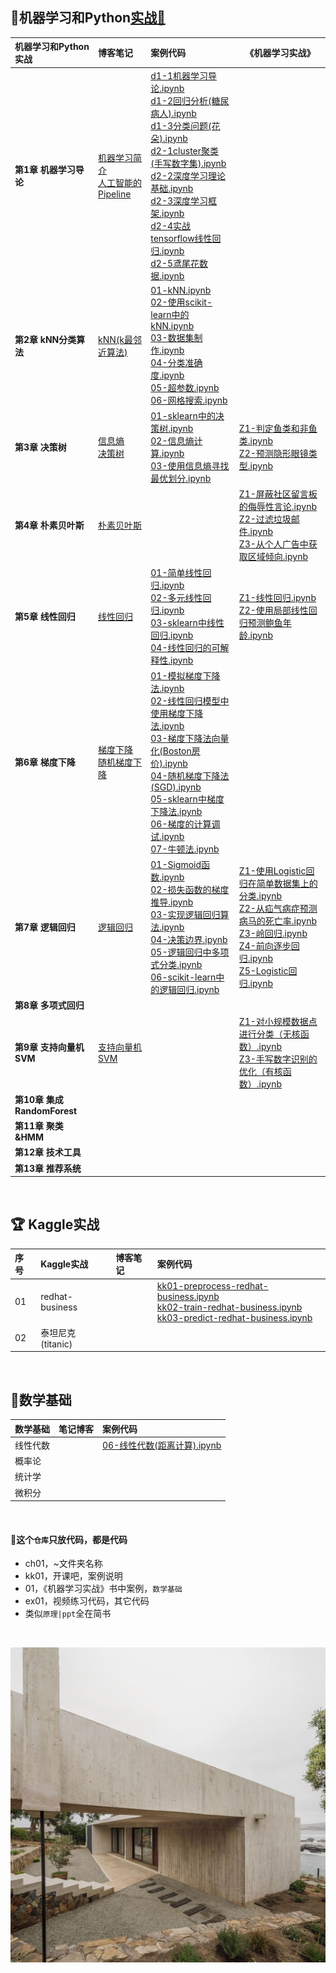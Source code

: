 ## 🍉机器学习和Python[实战🔗](https://github.com/appke/MachineLearning-notebook)

机器学习和Python实战| 博客笔记 | 案例代码 | 《机器学习实战》 
:--|:--|:--|---
**第1章 机器学习导论** | [机器学习简介](https://www.jianshu.com/p/ce5a3bcb8414)<br>[人工智能的Pipeline](https://www.jianshu.com/p/bacae9b3bf17) |[d1-1机器学习导论.ipynb](https://nbviewer.jupyter.org/github/appke/MachineLearning-notebook/blob/master/ch01-导论/d1-1机器学习导论.ipynb)<br/>[d1-2回归分析(糖尿病人).ipynb](https://nbviewer.jupyter.org/github/appke/MachineLearning-notebook/blob/master/ch01-导论/d1-2回归分析(糖尿病人).ipynb)<br/>[d1-3分类问题(花朵).ipynb](https://nbviewer.jupyter.org/github/appke/MachineLearning-notebook/blob/master/ch01-导论/d1-3分类问题(花朵).ipynb)<br/>[d2-1cluster聚类(手写数字集).ipynb](https://nbviewer.jupyter.org/github/appke/MachineLearning-notebook/blob/master/ch01-导论/d2-1cluster聚类(手写数字集).ipynb)<br/>[d2-2深度学习理论基础.ipynb](https://nbviewer.jupyter.org/github/appke/MachineLearning-notebook/blob/master/ch01-导论/d2-2深度学习理论基础.ipynb)<br/>[d2-3深度学习框架.ipynb](https://nbviewer.jupyter.org/github/appke/MachineLearning-notebook/blob/master/ch01-导论/d2-3深度学习框架.ipynb)<br/>[d2-4实战tensorflow线性回归.ipynb](https://nbviewer.jupyter.org/github/appke/MachineLearning-notebook/blob/master/ch01-导论/d2-4实战tensorflow线性回归.ipynb)<br/>[d2-5鸢尾花数据.ipynb](https://nbviewer.jupyter.org/github/appke/MachineLearning-notebook/blob/master/ch01-导论/d2-5鸢尾花数据.ipynb)<br/>|  
**第2章 kNN分类算法** | [kNN(k最邻近算法)](https://www.jianshu.com/p/47f96d73f076) |[01-kNN.ipynb](https://nbviewer.jupyter.org/github/appke/MachineLearning-notebook/blob/master/ch02-KNN/01-kNN.ipynb)<br>[02-使用scikit-learn中的kNN.ipynb](https://nbviewer.jupyter.org/github/appke/MachineLearning-notebook/blob/master/ch02-KNN/02-使用scikit-learn中的kNN.ipynb)<br/>[03-数据集制作.ipynb](https://nbviewer.jupyter.org/github/appke/MachineLearning-notebook/blob/master/ch02-KNN/03-数据集制作.ipynb)<br/>[04-分类准确度.ipynb](https://nbviewer.jupyter.org/github/appke/MachineLearning-notebook/blob/master/ch02-KNN/04-分类准确度.ipynb)<br/>[05-超参数.ipynb](https://nbviewer.jupyter.org/github/appke/MachineLearning-notebook/blob/master/ch02-KNN/05-超参数.ipynb)<br/>[06-网格搜索.ipynb](https://nbviewer.jupyter.org/github/appke/MachineLearning-notebook/blob/master/ch02-KNN/06-网格搜索.ipynb)<br/>|  
**第3章 决策树** | [信息熵](https://www.jianshu.com/p/dba612385077)<br>[决策树]() |[01-sklearn中的决策树.ipynb](https://nbviewer.jupyter.org/github/appke/MachineLearning-notebook/blob/master/ch03-决策树/01-sklearn中的决策树.ipynb)<br/>[02-信息熵计算.ipynb](https://nbviewer.jupyter.org/github/appke/MachineLearning-notebook/blob/master/ch03-决策树/02-信息熵计算.ipynb)<br/>[03-使用信息熵寻找最优划分.ipynb](https://nbviewer.jupyter.org/github/appke/MachineLearning-notebook/blob/master/ch03-决策树/03-使用信息熵寻找最优划分.ipynb)<br/>| [Z1-判定鱼类和非鱼类.ipynb](https://nbviewer.jupyter.org/github/appke/MachineLearning-notebook/blob/master/ch03-决策树/Z1-判定鱼类和非鱼类.ipynb)<br/>[Z2-预测隐形眼镜类型.ipynb](https://nbviewer.jupyter.org/github/appke/MachineLearning-notebook/blob/master/ch03-决策树/Z2-预测隐形眼镜类型.ipynb)<br/> 
**第4章 朴素贝叶斯** | [朴素贝叶斯]() || [Z1-屏蔽社区留言板的侮辱性言论.ipynb](https://github.com/appke/MachineLearning-notebook/blob/master/ch04-朴素贝叶斯/Z1-屏蔽社区留言板的侮辱性言论.ipynb)<br>[Z2-过滤垃圾邮件.ipynb](https://github.com/appke/MachineLearning-notebook/blob/master/ch04-朴素贝叶斯/Z2-过滤垃圾邮件.ipynb)<br/>[Z3-从个人广告中获取区域倾向.ipynb](https://github.com/appke/MachineLearning-notebook/blob/master/ch04-朴素贝叶斯/Z3-从个人广告中获取区域倾向.ipynb)<br/> 
**第5章 线性回归** | [线性回归](https://www.jianshu.com/p/7966614c082b) |[01-简单线性回归.ipynb](https://nbviewer.jupyter.org/github/appke/MachineLearning-notebook/blob/master/ch05-线性回归/01-简单线性回归.ipynb)<br/>[02-多元线性回归.ipynb](https://nbviewer.jupyter.org/github/appke/MachineLearning-notebook/blob/master/ch05-线性回归/02-多元线性回归.ipynb)<br>[03-sklearn中线性回归.ipynb](https://nbviewer.jupyter.org/github/appke/MachineLearning-notebook/blob/master/ch05-线性回归/03-sklearn中线性回归.ipynb)<br/>[04-线性回归的可解释性.ipynb](https://nbviewer.jupyter.org/github/appke/MachineLearning-notebook/blob/master/ch05-线性回归/04-线性回归的可解释性.ipynb)<br/>|[Z1-线性回归.ipynb](https://github.com/appke/MachineLearning-notebook/blob/master/ch05-线性回归/Z1-线性回归.ipynb)<br/>[Z2-使用局部线性回归预测鲍鱼年龄.ipynb](https://github.com/appke/MachineLearning-notebook/blob/master/ch05-线性回归/Z2-使用局部线性回归预测鲍鱼年龄.ipynb)<br/>
**第6章 梯度下降** | [梯度下降](https://www.jianshu.com/p/4eb99aa14355)<br>[随机梯度下降](https://www.jianshu.com/p/8d19ea333a15) |[01-模拟梯度下降法.ipynb](https://nbviewer.jupyter.org/github/appke/MachineLearning-notebook/blob/master/ch06-梯度下降法/01-模拟梯度下降法.ipynb)<br/>[02-线性回归模型中使用梯度下降法.ipynb](https://nbviewer.jupyter.org/github/appke/MachineLearning-notebook/blob/master/ch06-梯度下降法/02-线性回归模型中使用梯度下降法.ipynb)<br/>[03-梯度下降法向量化(Boston房价).ipynb](https://nbviewer.jupyter.org/github/appke/MachineLearning-notebook/blob/master/ch06-梯度下降法/03-梯度下降法向量化(Boston房价).ipynb)<br/>[04-随机梯度下降法(SGD).ipynb](https://nbviewer.jupyter.org/github/appke/MachineLearning-notebook/blob/master/ch06-梯度下降法/04-随机梯度下降法(SGD).ipynb)<br/>[05-sklearn中梯度下降法.ipynb](https://nbviewer.jupyter.org/github/appke/MachineLearning-notebook/blob/master/ch06-梯度下降法/05-sklearn中梯度下降法.ipynb)<br/>[06-梯度的计算调试.ipynb](https://nbviewer.jupyter.org/github/appke/MachineLearning-notebook/blob/master/ch06-梯度下降法/06-梯度的计算调试.ipynb)<br/>[07-牛顿法.ipynb](https://nbviewer.jupyter.org/github/appke/MachineLearning-notebook/blob/master/ch06-梯度下降法/07-牛顿法.ipynb)<br/>|  
**第7章 逻辑回归** | [逻辑回归](https://www.jianshu.com/p/09b7b601046a) |[01-Sigmoid函数.ipynb](https://nbviewer.jupyter.org/github/appke/MachineLearning-notebook/blob/master/ch07-逻辑回归/01-Sigmoid函数.ipynb)<br/>[02-损失函数的梯度推导.ipynb](https://nbviewer.jupyter.org/github/appke/MachineLearning-notebook/blob/master/ch07-逻辑回归/02-损失函数的梯度推导.ipynb)<br/>[03-实现逻辑回归算法.ipynb](https://nbviewer.jupyter.org/github/appke/MachineLearning-notebook/blob/master/ch07-逻辑回归/03-实现逻辑回归算法.ipynb)<br/>[04-决策边界.ipynb](https://nbviewer.jupyter.org/github/appke/MachineLearning-notebook/blob/master/ch07-逻辑回归/04-决策边界.ipynb)<br/>[05-逻辑回归中多项式分类.ipynb](https://nbviewer.jupyter.org/github/appke/MachineLearning-notebook/blob/master/ch07-逻辑回归/05-逻辑回归中多项式分类.ipynb)<br/>[06-scikit-learn中的逻辑回归.ipynb](https://nbviewer.jupyter.org/github/appke/MachineLearning-notebook/blob/master/ch07-逻辑回归/06-scikit-learn中的逻辑回归.ipynb)<br/>| [Z1-使用Logistic回归在简单数据集上的分类.ipynb](https://nbviewer.jupyter.org/github/appke/MachineLearning-notebook/blob/master/ch07-逻辑回归/Z1-使用Logistic回归在简单数据集上的分类.ipynb)<br/>[Z2-从疝气病症预测病马的死亡率.ipynb](https://nbviewer.jupyter.org/github/appke/MachineLearning-notebook/blob/master/ch07-逻辑回归/Z2-从疝气病症预测病马的死亡率.ipynb)<br/>[Z3-岭回归.ipynb](https://nbviewer.jupyter.org/github/appke/MachineLearning-notebook/blob/master/ch07-逻辑回归/Z3-岭回归.ipynb)<br/>[Z4-前向逐步回归.ipynb](https://nbviewer.jupyter.org/github/appke/MachineLearning-notebook/blob/master/ch07-逻辑回归/Z4-前向逐步回归.ipynb)<br/>[Z5-Logistic回归.ipynb](https://nbviewer.jupyter.org/github/appke/MachineLearning-notebook/blob/master/ch07-逻辑回归/Z5-Logistic回归.ipynb)<br/> 
**第8章 多项式回归** |  ||  
**第9章 支持向量机SVM** | [支持向量机SVM]() || [Z1-对小规模数据点进行分类（无核函数）.ipynb](https://nbviewer.jupyter.org/github/appke/MachineLearning-notebook/blob/master/ch09-支持向量机SVM/Z1-对小规模数据点进行分类（无核函数）.ipynb)<br/>[Z3-手写数字识别的优化（有核函数）.ipynb](https://nbviewer.jupyter.org/github/appke/MachineLearning-notebook/blob/master/ch09-支持向量机SVM/Z3-手写数字识别的优化（有核函数）.ipynb)<br/> 
**第10章 集成RandomForest** |  ||  
**第11章 聚类&HMM** |  ||  
**第12章 技术工具** |  ||  
**第13章 推荐系统** |  ||  

<br>

## 🏆 Kaggle实战

序号| Kaggle实战 | 博客笔记 | 案例代码 
:--- | :--------- | :------- | :------- 
01 | redhat-business |          | [kk01-preprocess-redhat-business.ipynb](https://nbviewer.jupyter.org/github/appke/MachineLearning-notebook/blob/master/chka-Kaggle实战/kk01-redhat-business/kk01-preprocess-redhat-business.ipynb)<br>[kk02-train-redhat-business.ipynb](https://nbviewer.jupyter.org/github/appke/MachineLearning-notebook/blob/master/chka-Kaggle实战/kk01-redhat-business/kk02-train-redhat-business.ipynb)<br/>[kk03-predict-redhat-business.ipynb](https://nbviewer.jupyter.org/github/appke/MachineLearning-notebook/blob/master/chka-Kaggle实战/kk01-redhat-business/kk03-predict-redhat-business.ipynb)<br/> 
02| 泰坦尼克(titanic) | | 
<br>



## 🌟数学基础

数学基础| 笔记博客 | 案例代码 
:--|:--|:--
线性代数 |  |[06-线性代数(距离计算).ipynb](https://nbviewer.jupyter.org/github/appke/MachineLearning-notebook/blob/master/chkk-数学基础/06-线性代数(距离计算).ipynb)
概率论 |  |
统计学 |  |
微积分 |  |

<br>

#### 🌾这个`仓库`只放代码，都是代码

- ch01，~文件夹名称
- kk01，开课吧，案例说明
- 01，《机器学习实战》书中案例，`数学基础`
- ex01，视频练习代码，其它代码
- 类似`原理|ppt`全在简书

<br>

<p align='left'>
<img src='ch01-导论/images/surface-plot.jpg'>
</p>